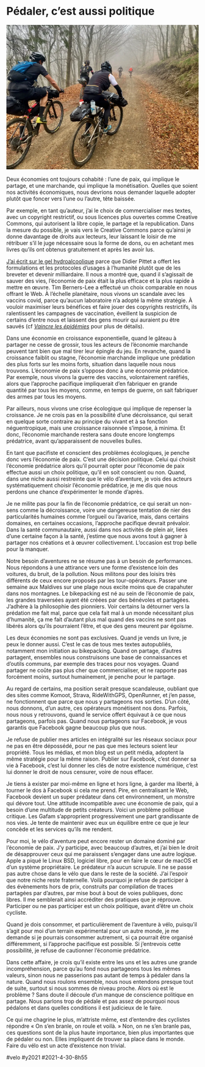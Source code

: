 # Pédaler, c’est aussi politique

![727](_i/IMG_8703.webp)

Deux économies ont toujours cohabité : l’une de paix, qui implique le partage, et une marchande, qui implique la monétisation. Quelles que soient nos activités économiques, nous devrions nous demander laquelle adopter plutôt que foncer vers l’une ou l’autre, tête baissée.

Par exemple, en tant qu’auteur, j’ai le choix de commercialiser mes textes, avec un copyright restrictif, ou sous licences plus ouvertes comme Creative Commons, qui autorisent la libre copie, le partage et la republication. Dans la mesure du possible, je vais vers le Creative Commons parce qu’ainsi je donne davantage de droits aux lecteurs, leur laissant le loisir de me rétribuer s’il le juge nécessaire sous la forme de dons, ou en achetant mes livres qu’ils ont obtenus gratuitement et après les avoir lus.

[J’ai écrit sur le gel hydroalcoolique](../../../../page/le-geste-qui-sauve.md) parce que Didier Pittet a offert les formulations et les protocoles d’usages à l’humanité plutôt que de les breveter et devenir milliardaire. Il nous a montré que, quand il s’agissait de sauver des vies, l’économie de paix était la plus efficace et la plus rapide à mettre en œuvre. Tim Berners-Lee a effectué un choix comparable en nous offrant le Web. À l’échelle planétaire, nous vivons un scandale avec les vaccins covid, parce qu’aucun laboratoire n’a adopté la même stratégie. À vouloir maximiser leurs bénéfices et faire jouer des copyrights restrictifs, ils ralentissent les campagnes de vaccination, éveillent la suspicion de certains d’entre nous et laissent des gens mourir qui auraient pu être sauvés (cf *[Vaincre les épidémies](../../../../page/vaincre-les-epidemies.md)* pour plus de détails).

Dans une économie en croissance exponentielle, quand le gâteau à partager ne cesse de grossir, tous les acteurs de l’économie marchande peuvent tant bien que mal tirer leur épingle du jeu. En revanche, quand la croissance faiblit ou stagne, l’économie marchande implique une prédation des plus forts sur les moins forts, situation dans laquelle nous nous trouvons. L’économie de paix s’oppose donc à une économie prédatrice. Par exemple, nous vivons la guerre des vaccins, volontairement raréfiés, alors que l’approche pacifique impliquerait d’en fabriquer en grande quantité par tous les moyens, comme, en temps de guerre, on sait fabriquer des armes par tous les moyens.

Par ailleurs, nous vivons une crise écologique qui implique de repenser la croissance. Je ne crois pas en la possibilité d’une décroissance, qui serait en quelque sorte contraire au principe du vivant et à sa fonction néguentropique, mais une croissance raisonnée s’impose, à minima. Et donc, l’économie marchande restera sans doute encore longtemps prédatrice, avant qu’apparaissent de nouvelles bulles.

En tant que pacifiste et conscient des problèmes écologiques, je penche donc vers l’économie de paix. C’est une décision politique. Celui qui choisit l’économie prédatrice alors qu’il pourrait opter pour l’économie de paix effectue aussi un choix politique, qu’il en soit conscient ou non. Quand, dans une niche aussi restreinte que le vélo d’aventure, je vois des acteurs systématiquement choisir l’économie prédatrice, je me dis que nous perdons une chance d’expérimenter le monde d’après.

Je ne milite pas pour la fin de l’économie prédatrice, ce qui serait un non-sens comme la décroissance, voire une dangereuse tentation de nier des particularités humaines comme l’orgueil ou l’avarice, mais, dans certains domaines, en certaines occasions, l’approche pacifique devrait prévaloir. Dans la santé communautaire, aussi dans nos activités de plein air, liées d’une certaine façon à la santé, j’estime que nous avons tout à gagner à partager nos créations et à œuvrer collectivement. L’occasion est trop belle pour la manquer.

Notre besoin d’aventures ne se résume pas à un besoin de performances. Nous répondons à une attirance vers une forme d’existence loin des voitures, du bruit, de la pollution. Nous militons pour des loisirs très différents de ceux encore proposés par les tour-opérateurs. Passer une semaine aux Maldives sur une plage nous excite moins que de crapahuter dans nos montagnes. Le bikepacking est né au sein de l’économie de paix, les grandes traversées ayant été créées par des bénévoles et partagées. J’adhère à la philosophie des pionniers. Voir certains la détourner vers la prédation me fait mal, parce que cela fait mal à un monde nécessitant plus d’humanité, ça me fait d’autant plus mal quand des vaccins ne sont pas libérés alors qu’ils pourraient l’être, et que des gens meurent par égoïsme.

Les deux économies ne sont pas exclusives. Quand je vends un livre, je peux le donner aussi. C’est le cas de tous mes textes autopubliés, notamment mon initiation au bikepacking. Quand on partage, d’autres partagent, ensembles nous construisons une base de connaissances et d’outils communs, par exemple des traces pour nos voyages. Quand partager ne coûte pas plus cher que commercialiser, et ne rapporte pas forcément moins, surtout humainement, je penche pour le partage.

Au regard de certains, ma position serait presque scandaleuse, oubliant que des sites comme Komoot, Strava, RideWithGPS, OpenRunner, et j’en passe, ne fonctionnent que parce que nous y partageons nos sorties. D’un côté, nous donnons, d’un autre, ces opérateurs monétisent nos dons. Parfois, nous nous y retrouvons, quand le service offert équivaut à ce que nous partageons, parfois pas. Quand nous partageons sur Facebook, je vous garantis que Facebook gagne beaucoup plus que nous.

Je refuse de publier mes articles en intégralité sur les réseaux sociaux pour ne pas en être dépossédé, pour ne pas que mes lecteurs soient leur propriété. Tous les médias, et mon blog est un petit média, adoptent la même stratégie pour la même raison. Publier sur Facebook, c’est donner sa vie à Facebook, c’est lui donner les clés de notre existence numérique, c’est lui donner le droit de nous censurer, voire de nous effacer.

Je tiens à exister par moi-même en ligne et hors ligne, à garder ma liberté, à tourner le dos à Facebook si cela me prend. Pire, en centralisant le Web, Facebook devient un super prédateur dans cet environnement, un monstre qui dévore tout. Une attitude incompatible avec une économie de paix, qui a besoin d’une multitude de petits créateurs. Voici un problème politique critique. Les Gafam s’approprient progressivement une part grandissante de nos vies. Je tente de maintenir avec eux un équilibre entre ce que je leur concède et les services qu’ils me rendent.

Pour moi, le vélo d’aventure peut encore rester un domaine dominé par l’économie de paix. J’y participe, avec beaucoup d’autres, et j’ai bien le droit de désapprouver ceux qui me paraissent s’engager dans une autre logique. Apple a piqué le Linux BSD, logiciel libre, pour en faire le cœur de macOS et d’un système propriétaire. Le prédateur n’a aucun scrupule. Il ne se passe pas autre chose dans le vélo que dans le reste de la société. J’ai l’espoir que notre niche reste fraternelle. Voilà pourquoi je refuse de participer à des évènements hors de prix, construits par compilation de traces partagées par d’autres, par mise bout à bout de voies publiques, donc libres. Il me semblerait ainsi accréditer des pratiques que je réprouve. Participer ou ne pas participer est un choix politique, avant d’être un choix cycliste.

Quand je dois consommer, et particulièrement de l’aventure à vélo, puisqu’il s’agit pour moi d’un terrain expérimental pour un autre monde, je me demande si je pourrais consommer autrement, si ça pourrait être organisé différemment, si l’approche pacifique est possible. Si j’entrevois cette possibilité, je refuse de cautionner l’économie prédatrice.

Dans cette affaire, je crois qu’il existe entre les uns et les autres une grande incompréhension, parce qu’au fond nous partageons tous les mêmes valeurs, sinon nous ne passerions pas autant de temps à pédaler dans la nature. Quand nous roulons ensemble, nous nous entendons presque tout de suite, surtout si nous sommes de niveau proche. Alors où est le problème ? Sans doute il découle d’un manque de conscience politique en partage. Nous parlons trop de pédale et pas assez de pourquoi nous pédalons et dans quelles conditions il est judicieux de le faire.

Ce qui me chagrine le plus, m’attriste même, est d’entendre des cyclistes répondre « On s’en branle, on roule et voilà. » Non, on ne s’en branle pas, ces questions sont de la plus haute importance, bien plus importantes que de pédaler ou non. Elles impliquent de trouver sa place dans le monde. Faire du vélo est un acte d’existence non trivial.

#velo #y2021 #2021-4-30-8h55
